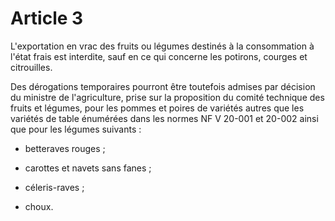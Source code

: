 # Article 3

L'exportation en vrac des fruits ou légumes destinés à la consommation à l'état frais est interdite, sauf en ce qui concerne les potirons, courges et citrouilles.

Des dérogations temporaires pourront être toutefois admises par décision du ministre de l'agriculture, prise sur la proposition du comité technique des fruits et légumes, pour les pommes et poires de variétés autres que les variétés de table énumérées dans les normes NF V 20-001 et 20-002 ainsi que pour les légumes suivants :

- betteraves rouges ;

- carottes et navets sans fanes ;

- céleris-raves ;

- choux.
